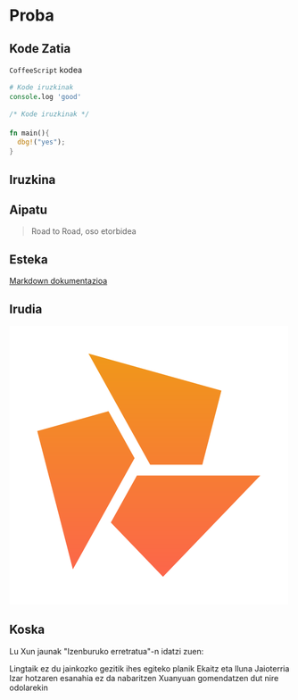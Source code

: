[Markdown iruzkin globalak]:#

# Proba

## Kode Zatia

`CoffeeScript` kodea

```coffee
# Kode iruzkinak
console.log 'good'


```

```rust
/* Kode iruzkinak */

fn main(){
  dbg!("yes");
}
```

## Iruzkina

<!-- HTML 注释 --> 

<!-- 多行注释 --> 

## Aipatu

> Road to Road, oso etorbidea

## Esteka

[Markdown dokumentazioa](https://github.com/xxai-art/xxai-art-md)

## Irudia

![xxAI.Art Markaren Identitatea](https://raw.githubusercontent.com/xxai-art/web/main/file/svg/logo.svg)

## Koska

Lu Xun jaunak "Izenburuko erretratua"-n idatzi zuen:

  Lingtaik ez du jainkozko gezitik ihes egiteko planik
  Ekaitz eta Iluna Jaioterria
  Izar hotzaren esanahia ez da nabaritzen
  Xuanyuan gomendatzen dut nire odolarekin
